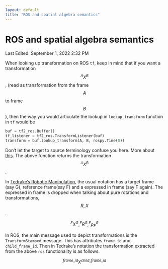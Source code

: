 ```yaml
---
layout: default
title: "ROS and spatial algebra semantics"
---
```

# ROS and spatial algebra semantics

Last Edited: September 1, 2022 2:32 PM

When looking up transformation on ROS `tf`, keep in mind that if you want a transformation $$^{A}X^{B}$$, (read as transformation from the frame $$A$$ to frame $$B$$), then the way you would articulate the lookup in `lookup_transform` function in `tf` would be 

```python
buf = tf2_ros.Buffer()
tf_listener = tf2_ros.TransformListener(buf)
transform = buf.lookup_transform(A, B, rospy.Time(0))
```

Don’t let the target to source terminology confuse you here. More about [this](https://answers.ros.org/question/330580/tf2-listener-transform-has-child_frame_id-as-the-source-and-frame_id-as-the-target/). The above function returns the transformation $$^{A}X^{B}$$.

In [Tedrake’s Robotic Manipulation](https://manipulation.csail.mit.edu/pick.html#section3), the usual notation has a target frame (say G), reference frame(say F) and a expressed in frame (say F again). The expressed in frame is dropped when talking about pure rotations and transformations, $$R, X$$.

$$
^{F}X^{ G}, 
^{F}R^{ G}, ^{F}p^{ G}_{ F}
$$

In ROS, the main message used to depict transformations is the `TransformStamped` message. This has attributes `frame_id` and `child_frame_id`. Then in Tedrake’s notation the transformation extracted from the above `ros` functionality is as follows.

$$
^{frame\_id}X^{ child\_frame\_id}
$$
